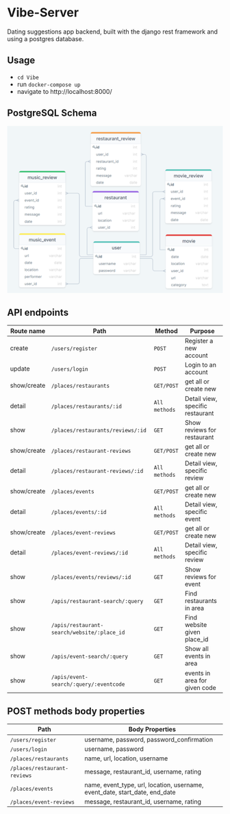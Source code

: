 # Vibe-Server

Dating suggestions app backend, built with the django rest framework and using a postgres database.

## Usage

- `cd Vibe`
- run `docker-compose up`
- navigate to http://localhost:8000/


## PostgreSQL Schema

<img src="db_schema.png" width="700">

## API endpoints

| Route name   | Path                                            | Method        | Purpose                            |
| ------------ | ----------------------------------------------- | ------------- | ---------------------------------- |
| create       | `/users/register`                               | `POST`        | Register a new account             |
| update       | `/users/login`                                  | `POST`        | Login to an account                |
| show/create  | `/places/restaurants`                           | `GET/POST`    | get all or create new              |
| detail       | `/places/restaurants/:id`                       | `All methods` | Detail view, specific restaurant   |
| show         | `/places/restaurants/reviews/:id`               | `GET`         | Show reviews for restaurant        |
| show/create  | `/places/restaurant-reviews`                    | `GET/POST`    | get all or create new              |
| detail       | `/places/restaurant-reviews/:id`                | `All methods` | Detail view, specific review       |
| show/create  | `/places/events`                                | `GET/POST`    | get all or create new              |
| detail       | `/places/events/:id`                            | `All methods` | Detail view, specific event        |
| show/create  | `/places/event-reviews`                         | `GET/POST`    | get all or create new              |
| detail       | `/places/event-reviews/:id`                     | `All methods` | Detail view, specific review       |
| show         | `/places/events/reviews/:id`                    | `GET`         | Show reviews for event             |
| show         | `/apis/restaurant-search/:query`                | `GET`         | Find restaurants in area           |
| show         | `/apis/restaurant-search/website/:place_id`     | `GET`         | Find website given place_id        |
| show         | `/apis/event-search/:query`                     | `GET`         | Show all events in area            |
| show         | `/apis/event-search/:query/:eventcode`          | `GET`         | events in area for given code      |


## POST methods body properties

| Path                                      |  Body Properties                                                            |
| ----------------------------------------- | --------------------------------------------------------------------------- |
| `/users/register`                         | username, password, password_confirmation                                   |
| `/users/login`                            | username, password                                                          |
| `/places/restaurants`                     | name, url, location, username                                               |
| `/places/restaurant-reviews`              | message, restaurant_id, username, rating                                    |
| `/places/events`                          | name, event_type, url, location, username, event_date, start_date, end_date |
| `/places/event-reviews`                   | message, restaurant_id, username, rating                                    |
